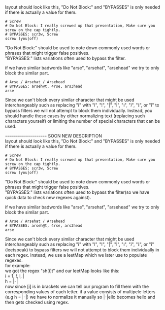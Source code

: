 layout should look like this, "Do Not Block:" and "BYPASSES" is only needed if there is actually a value for them.
```
# Screw
# Do Not Block: I really screwed up that presentation, Make sure you screw on the cap tightly.
# BYPASSES: scr3w, 5crew
screw (you|off)
```

"Do Not Block:" should be used to note down commonly used words or phrases that might trigger false positives.<br>
"BYPASSES:" lists variations often used to bypass the filter.

if we have similar badwords like "arse", "arsehat", "arsehead" we try to only block the similar part.
```
# Arse / Arsehat / Arsehead
# BYPASSES: arseh@t, 4rse, ars3head
arse
```

Since we can't block every similar character that might be used interchangeably such as replacing "i" with "l", "!", "|", "İ", "ı", "𝑖", "𝕚", or "ỉ" to bypass filters we will not attempt to block them individually. Instead, you should handle these cases by either normalizing text (replacing such characters yourself) or limiting the number of special characters that can be used.


--------------------- SOON NEW DESCRIPTION<br>
layout should look like this, "Do Not Block:" and "BYPASSES" is only needed if there is actually a value for them.
```
# Screw
# Do Not Block: I really screwed up that presentation, Make sure you screw on the cap tightly.
# BYPASSES: scr3w, 5crew
screw (you|off)
```

"Do Not Block:" should be used to note down commonly used words or phrases that might trigger false positives.<br>
"BYPASSES:" lists variations often used to bypass the filter(so we have quick data to check new regexes against).

if we have similar badwords like "arse", "arsehat", "arsehead" we try to only block the similar part.
```
# Arse / Arsehat / Arsehead
# BYPASSES: arseh@t, 4rse, ars3head
arse
```

Since we can't block every similar character that might be used interchangeably such as replacing "i" with "l", "!", "|", "İ", "ı", "𝑖", "𝕚", or "ỉ" (leetspeak) to bypass filters we will not attempt to block them individually in each regex. Instead, we use a leetMap which we later use to populate regexes.<br>
for example:<br>
we got the regex "sh[i]t" and our leetMap looks like this:<br>
i = 1, !, l, |<br>
h = |-|<br>
now since [i] is in brackets we can tell our program to fill them with the corresponding values of each letter. if a value consists of multipele letters (e.g h = |-|) we have to normalize it manually so |-|ello becomes hello and then gets checked using regex.
